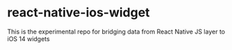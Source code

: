 # react-native-ios-widget
This is the experimental repo for bridging data from React Native JS layer to iOS 14 widgets
